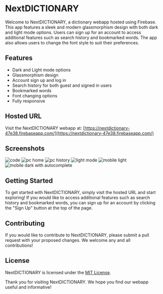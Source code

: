 # NextDICTIONARY

Welcome to NextDICTIONARY, a dictionary webapp hosted using Firebase. This app features a sleek and modern glassmorphism design with both dark and light mode options. Users can sign up for an account to access additional features such as search history and bookmarked words. The app also allows users to change the font style to suit their preferences. 

## Features

- Dark and Light mode options
- Glassmorphism design
- Account sign up and log in
- Search history for both guest and signed in users
- Bookmarked words
- Font changing options
- Fully responsive

## Hosted URL

Visit the NextDICTIONARY webapp at: [https://nextdictionary-47e38.firebaseapp.com/](https://nextdictionary-47e38.firebaseapp.com/)

## Screenshots
![code](https://user-images.githubusercontent.com/100064290/228227084-117bbd8a-a7bb-4418-82a1-183f48b1cddf.png)
![pc home](https://user-images.githubusercontent.com/100064290/228227109-90cbc118-22c4-4e43-9293-a541846297cf.png)
![pc history](https://user-images.githubusercontent.com/100064290/228227228-21bf01fc-07a8-4850-bcb7-1e8f91f5f1dd.png)
![light mode](https://user-images.githubusercontent.com/100064290/228227278-78a0979a-3edb-48e4-8389-b9e5b105e755.png)
![mobile light](https://user-images.githubusercontent.com/100064290/228227315-4d53f956-4b7d-4653-8e66-78ac7210cea1.png)
![mobile dark with autocomplete](https://user-images.githubusercontent.com/100064290/228227377-dbfd7f78-2da7-472d-b7b6-0dcf67c705d4.png)



## Getting Started

To get started with NextDICTIONARY, simply visit the hosted URL and start exploring! If you would like to access additional features such as search history and bookmarked words, you can sign up for an account by clicking the "Sign Up" button at the top of the page.

## Contributing

If you would like to contribute to NextDICTIONARY, please submit a pull request with your proposed changes. We welcome any and all contributions!

## License

NextDICTIONARY is licensed under the [MIT License](https://opensource.org/licenses/MIT).

Thank you for visiting NextDICTIONARY. We hope you find our webapp useful and informative!
